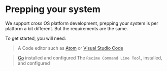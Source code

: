 # Prepping your system

We support cross OS platform development, prepping your system is per platform a bit different. But the requirements are the same.

To get started, you will need:
> A Code editor such as [Atom](https://atom.io/) or [Visual Studio Code](http://code.visualstudio.com/)

> [Go](https://golang.org/) installed and configured
The `Recime Command Line Tool`, installed, and configured
